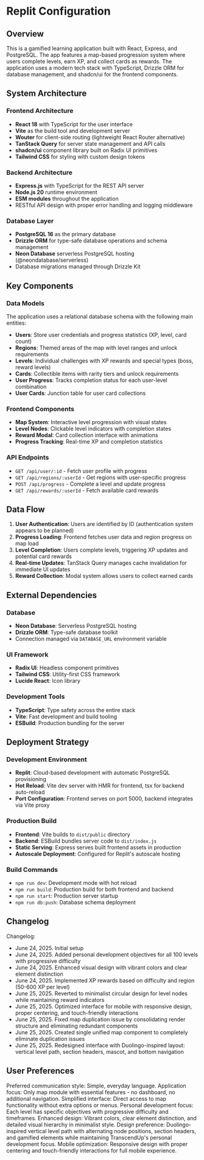 # Replit Configuration

## Overview

This is a gamified learning application built with React, Express, and PostgreSQL. The app features a map-based progression system where users complete levels, earn XP, and collect cards as rewards. The application uses a modern tech stack with TypeScript, Drizzle ORM for database management, and shadcn/ui for the frontend components.

## System Architecture

### Frontend Architecture
- **React 18** with TypeScript for the user interface
- **Vite** as the build tool and development server
- **Wouter** for client-side routing (lightweight React Router alternative)
- **TanStack Query** for server state management and API calls
- **shadcn/ui** component library built on Radix UI primitives
- **Tailwind CSS** for styling with custom design tokens

### Backend Architecture
- **Express.js** with TypeScript for the REST API server
- **Node.js 20** runtime environment
- **ESM modules** throughout the application
- RESTful API design with proper error handling and logging middleware

### Database Layer
- **PostgreSQL 16** as the primary database
- **Drizzle ORM** for type-safe database operations and schema management
- **Neon Database** serverless PostgreSQL hosting (@neondatabase/serverless)
- Database migrations managed through Drizzle Kit

## Key Components

### Data Models
The application uses a relational database schema with the following main entities:
- **Users**: Store user credentials and progress statistics (XP, level, card count)
- **Regions**: Themed areas of the map with level ranges and unlock requirements
- **Levels**: Individual challenges with XP rewards and special types (boss, reward levels)
- **Cards**: Collectible items with rarity tiers and unlock requirements
- **User Progress**: Tracks completion status for each user-level combination
- **User Cards**: Junction table for user card collections

### Frontend Components
- **Map System**: Interactive level progression with visual states
- **Level Nodes**: Clickable level indicators with completion states
- **Reward Modal**: Card collection interface with animations
- **Progress Tracking**: Real-time XP and completion statistics

### API Endpoints
- `GET /api/user/:id` - Fetch user profile with progress
- `GET /api/regions/:userId` - Get regions with user-specific progress
- `POST /api/progress` - Complete a level and update progress
- `GET /api/rewards/:userId` - Fetch available card rewards

## Data Flow

1. **User Authentication**: Users are identified by ID (authentication system appears to be planned)
2. **Progress Loading**: Frontend fetches user data and region progress on map load
3. **Level Completion**: Users complete levels, triggering XP updates and potential card rewards
4. **Real-time Updates**: TanStack Query manages cache invalidation for immediate UI updates
5. **Reward Collection**: Modal system allows users to collect earned cards

## External Dependencies

### Database
- **Neon Database**: Serverless PostgreSQL hosting
- **Drizzle ORM**: Type-safe database toolkit
- Connection managed via `DATABASE_URL` environment variable

### UI Framework
- **Radix UI**: Headless component primitives
- **Tailwind CSS**: Utility-first CSS framework
- **Lucide React**: Icon library

### Development Tools
- **TypeScript**: Type safety across the entire stack
- **Vite**: Fast development and build tooling
- **ESBuild**: Production bundling for the server

## Deployment Strategy

### Development Environment
- **Replit**: Cloud-based development with automatic PostgreSQL provisioning
- **Hot Reload**: Vite dev server with HMR for frontend, tsx for backend auto-reload
- **Port Configuration**: Frontend serves on port 5000, backend integrates via Vite proxy

### Production Build
- **Frontend**: Vite builds to `dist/public` directory
- **Backend**: ESBuild bundles server code to `dist/index.js`
- **Static Serving**: Express serves built frontend assets in production
- **Autoscale Deployment**: Configured for Replit's autoscale hosting

### Build Commands
- `npm run dev`: Development mode with hot reload
- `npm run build`: Production build for both frontend and backend
- `npm run start`: Production server startup
- `npm run db:push`: Database schema deployment

## Changelog

Changelog:
- June 24, 2025. Initial setup
- June 24, 2025. Added personal development objectives for all 100 levels with progressive difficulty
- June 24, 2025. Enhanced visual design with vibrant colors and clear element distinction
- June 24, 2025. Implemented XP rewards based on difficulty and region (50-600 XP per level)
- June 25, 2025. Reverted to minimalist circular design for level nodes while maintaining reward indicators
- June 25, 2025. Optimized interface for mobile with responsive design, proper centering, and touch-friendly interactions
- June 25, 2025. Fixed map duplication issue by consolidating render structure and eliminating redundant components
- June 25, 2025. Created single unified map component to completely eliminate duplication issues
- June 25, 2025. Redesigned interface with Duolingo-inspired layout: vertical level path, section headers, mascot, and bottom navigation

## User Preferences

Preferred communication style: Simple, everyday language.
Application focus: Only map module with essential features - no dashboard, no additional navigation.
Simplified interface: Direct access to map functionality without extra options or menus.
Personal development focus: Each level has specific objectives with progressive difficulty and timeframes.
Enhanced design: Vibrant colors, clear element distinction, and detailed visual hierarchy in minimalist style.
Design preference: Duolingo-inspired vertical level path with alternating node positions, section headers, and gamified elements while maintaining TranscendUp's personal development focus.
Mobile optimization: Responsive design with proper centering and touch-friendly interactions for full mobile experience.